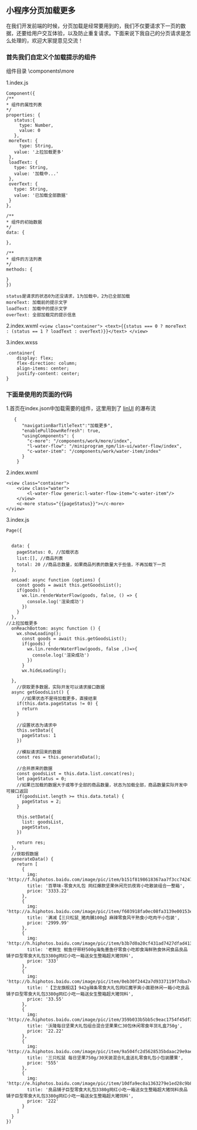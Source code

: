 ## 小程序分页加载更多

在我们开发前端的时候，分页加载是经常要用到的，我们不仅要请求下一页的数据，还要给用户交互体验，以及防止重复请求。下面来说下我自己的分页请求是怎么处理的，欢迎大家提意见交流！

### 首先我们自定义个加载提示的组件
   组件目录 \components\more
   
1.index.js
   ```
   Component({
  /**
   * 组件的属性列表
   */
  properties: {
      status:{
        type: Number,
        value: 0
      },
    moreText: {
        type: String,
      value: '上拉加载更多'
    },
    loadText: {
      type: String,
      value: '加载中...'
    },
    overText: {
      type: String,
      value: '已加载全部数据'
    }
  },

  /**
   * 组件的初始数据
   */
  data: {

  },

  /**
   * 组件的方法列表
   */
  methods: {

  }
})
```

	status是请求的状态0为还没请求，1为加载中，2为已全部加载
	moreText: 加载前的提示文字
	loadText: 加载中的提示文字
	overText: 全部加载完的提示信息

2.index.wxml
	```
	<view class="container">
			<text>{{status === 0 ? moreText : (status == 1 ? loadText : overText)}}</text>
		</view>
	```
	
3.index.wxss

	.container{
		display: flex;
		flex-direction: column;
		align-items: center;
		justify-content: center;
	}

### 下面是使用的页面的代码

1.首页在index.json中加载需要的组件，这里用到了 [linUI](http://doc.mini.7yue.pro/ 'linUI') 的瀑布流
	
	
	   {
		  "navigationBarTitleText":"加载更多",
		  "enablePullDownRefresh": true,
		  "usingComponents": {
			"c-more": "/components/work/more/index",
			"l-water-flow": "/miniprogram_npm/lin-ui/water-flow/index",
			"c-water-item": "/components/work/water-item/index"
		  }
		}
		

2.index.wxml
	
	<view class="container">
		<view class="water">
			<l-water-flow generic:l-water-flow-item="c-water-item"/>
		</view>
		<c-more status="{{pageStatus}}"></c-more>
	</view>
	
3.index.js
	
	Page({


	  data: {
		pageStatus: 0, //加载状态
		list:[], //商品列表
		total: 20 //商品总数量，如果商品列表的数量大于些值，不再加载下一页
	  },

	  onLoad: async function (options) {
		const goods = await this.getGoodsList();
		if(goods) {
		  wx.lin.renderWaterFlow(goods, false, () => {
			console.log('渲染成功')
		  })
		}
	  },
	//上拉加载更多
	  onReachBottom: async function () {
		wx.showLoading();
		  const goods = await this.getGoodsList();
		  if(goods) {
			wx.lin.renderWaterFlow(goods, false ,()=>{
			  console.log('渲染成功')
			})
		  }
		  wx.hideLoading();

	  },
		//获取更多数据，实际开发可以请求接口数据
	  async getGoodsList() {
		  //如果状态不是待加载更多，直接结束
		if(this.data.pageStatus != 0) {
		  return
		}

		//设置状态为请求中
		this.setData({
		  pageStatus: 1
		})
		
		//模拟请求回来的数据
		const res = this.generateData();
		
		//合并原来的数据
		const goodsList = this.data.list.concat(res);
		let pageStatus = 0;
		//如果已加载的数据大于或等于全部的商品数量，状态为加载全部，商品数量实际开发中可接口返回
		if(goodsList.length >= this.data.total) {
		  pageStatus = 2;
		}

		this.setData({
		  list: goodsList,
		  pageStatus,
		})

		return res;
	  },
	  //获取假数据
	  generateData() {
		return [
		  {
			img: 'http://f.hiphotos.baidu.com/image/pic/item/b151f8198618367aa7f3cc7424738bd4b31ce525.jpg',
			title: '百草味-零食大礼包 网红爆款坚果休闲充饥夜宵小吃散装组合一整箱',
			price: '3333.22'
		  },
		  {
			img: 'http://a.hiphotos.baidu.com/image/pic/item/f603918fa0ec08fa3139e00153ee3d6d55fbda5f.jpg',
			title: '满减【三只松鼠_猪肉脯100g】麻辣零食风干熟食小吃肉干小包装',
			price: '2999.99'
		  },
		  {
			img: 'http://h.hiphotos.baidu.com/image/pic/item/b3b7d0a20cf431ad7427dfad4136acaf2fdd98a9.jpg',
			title: '老鲜生 鱿鱼仔带籽500g海兔墨鱼仔零食小吃即食海鲜熟食休闲食品良品铺子巨型零食大礼包3380g网红小吃一箱送女生整箱超大猪饲料',
			price: '333'
		  },
		  {
			img: 'http://b.hiphotos.baidu.com/image/pic/item/0eb30f2442a7d9337119f7dba74bd11372f001e0.jpg',
			title: '【卫龙旗舰店】942g辣条零食大礼包网红魔芋爽小面筋休闲一箱小吃良品铺子巨型零食大礼包3380g网红小吃一箱送女生整箱超大猪饲料',
			price: '33.55'
		  },
		  {
			img: 'http://e.hiphotos.baidu.com/image/pic/item/359b033b5bb5c9eac1754f45df39b6003bf3b396.jpg',
			title: '沃隆每日坚果大礼包组合混合坚果果仁30包休闲零食年货礼盒750g',
			price: '22.22'
		  },
		  {
			img: 'http://a.hiphotos.baidu.com/image/pic/item/9a504fc2d5628535bdaac29e9aef76c6a6ef63c2.jpg',
			title: '三只松鼠 每日坚果750g/30天装混合礼盒送礼零食礼包小包装腰果',
			price: '555'
		  },
		  {
			img: 'http://e.hiphotos.baidu.com/image/pic/item/10dfa9ec8a1363279e1ed28c9b8fa0ec09fac79a.jpg',
			title: '良品铺子巨型零食大礼包3380g网红小吃一箱送女生整箱超大猪饲料良品铺子巨型零食大礼包3380g网红小吃一箱送女生整箱超大猪饲料',
			price: '222'
		  }
		]
	  }
	})
	

